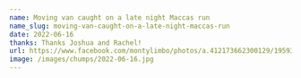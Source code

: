 ```yaml
---
name: Moving van caught on a late night Maccas run
name_slug: moving-van-caught-on-a-late-night-maccas-run
date: 2022-06-16
thanks: Thanks Joshua and Rachel!
url: https://www.facebook.com/montylimbo/photos/a.412173662300129/1959350120915801/
image: /images/chumps/2022-06-16.jpg
---
```

